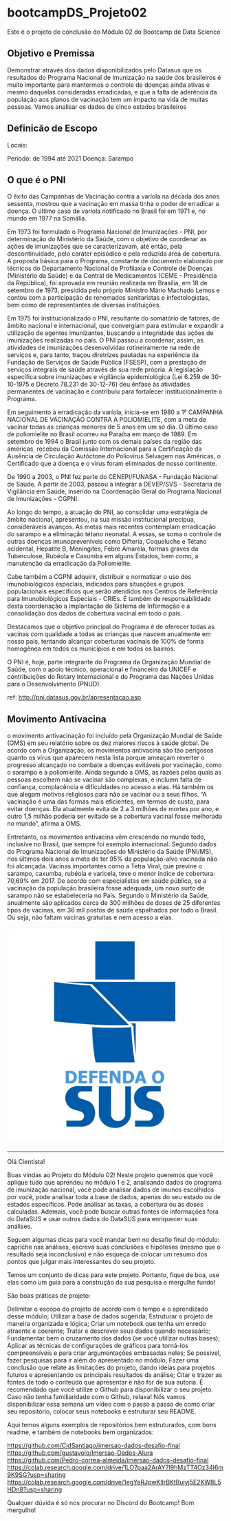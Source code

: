 # bootcampDS_Projeto02
Este é o projeto de conclusão do Módulo 02 do Bootcamp de Data Science 

## Objetivo e Premissa

Demonstrar através dos dados disponibilizados pelo Datasus que os resultados do Programa Nacional de Imunização na saúde dos brasileiros é muito importante para mantermos o controle de doenças ainda ativas e mesmo daquelas consideradas erradicadas, e que a falta de aderência da população aos planos de vacinação tem um impacto na vida de muitas pessoas. Vamos analisar os dados de cinco estados brasileiros

## Definicão de Escopo

Locais:

Período: de 1994 até 2021
Doença: Sarampo

## O que é o PNI

O êxito das Campanhas de Vacinação contra a varíola na década dos anos sessenta, mostrou que a vacinação em massa tinha o poder de erradicar a doença. O último caso de varíola notificado no Brasil foi em 1971 e, no mundo em 1977 na Somália.

Em 1973 foi formulado o Programa Nacional de Imunizações - PNI, por determinação do    Ministério da Saúde, com o objetivo de coordenar as ações de imunizações que se caracterizavam, até então, pela descontinuidade, pelo caráter episódico e pela reduzida área de cobertura. A proposta básica para o Programa, constante de documento elaborado por técnicos do Departamento Nacional de Profilaxia e Controle de Doenças (Ministério da Saúde) e da Central de Medicamentos (CEME - Presidência da República), foi aprovada em reunião realizada em Brasília, em 18 de setembro de 1973, presidida pelo próprio Ministro Mário Machado Lemos e contou com a participação de renomados sanitaristas e infectologistas, bem como de representantes de diversas instituições.

Em 1975 foi institucionalizado o PNI, resultante do somatório de fatores, de âmbito nacional e internacional, que convergiam para estimular e expandir a utilização de agentes imunizantes, buscando a integridade das ações de imunizações realizadas no país. O PNI passou a coordenar, assim, as atividades de imunizações desenvolvidas rotineiramente na rede de serviços e, para tanto, traçou diretrizes pautadas na experiência da Fundação de Serviços de Saúde Pública (FSESP), com a prestação de serviços integrais de saúde através de sua rede própria. A legislação específica sobre imunizações e vigilância epidemiológica (Lei 6.259 de 30-10-1975 e Decreto 78.231 de 30-12-76) deu ênfase às atividades permanentes de vacinação e contribuiu para fortalecer institucionalmente o Programa.

Em seguimento à erradicação da varíola, inicia-se em 1980 a 1ª CAMPANHA NACIONAL DE VACINAÇÃO CONTRA A POLIOMIELITE, com a meta de vacinar todas as crianças menores de 5 anos em um só dia. O último caso de poliomielite no Brasil ocorreu na Paraíba em março de 1989. Em setembro de 1994 o Brasil junto com os demais países da região das américas, recebeu da Comissão Internacional para a Certificação da Ausência de Circulação Autóctone do Poliovírus Selvagem nas Américas, o Certificado que a doença e o vírus foram eliminados de nosso continente.

De 1990 a 2003, o PNI fez parte do CENEPI/FUNASA - Fundação Nacional de Saúde. A partir de 2003, passou a integrar a DEVEP/SVS - Secretaria de Vigilância em Saúde, inserido na Coordenação Geral do Programa Nacional de Imunizações - CGPNI.

Ao longo do tempo, a atuação do PNI, ao consolidar uma estratégia de âmbito nacional, apresentou, na sua missão institucional precípua, consideráveis avanços. As metas mais recentes contemplam erradicação do sarampo e a eliminação tétano neonatal. A essas, se soma o controle de outras doenças imunopreveníveis como Difteria, Coqueluche e Tétano acidental, Hepatite B, Meningites, Febre Amarela, formas graves da Tuberculose, Rubéola e Caxumba em alguns Estados, bem como, a manutenção da erradicação da Poliomielite.

Cabe também a CGPNI adquirir, distribuir e normatizar o uso dos imunobiológicos especiais, indicados para situações e grupos populacionais específicos que serão atendidos nos Centros de Referência para Imunobiológicos Especiais - CRIEs. É também de responsabilidade desta coordenação a implantação do Sistema de Informação e a consolidação dos dados de cobertura vacinal em todo o país.

Destacamos que o objetivo principal do Programa é de oferecer todas as vacinas com qualidade a todas as crianças que nascem anualmente em nosso país, tentando alcançar coberturas vacinais de 100% de forma homogênea em todos os municípios e em todos os bairros.

O PNI é, hoje, parte integrante do Programa da Organização Mundial de Saúde, com o apoio técnico, operacional e financeiro da UNICEF e contribuições do Rotary Internacional e do Programa das Nações Unidas para o Desenvolvimento (PNUD).

ref: http://pni.datasus.gov.br/apresentacao.asp

## Movimento Antivacina

o movimento antivacinação foi incluído pela Organização Mundial de Saúde (OMS) em seu relatório sobre os dez maiores riscos à saúde global. De acordo com a Organização, os movimentos antivacina são tão perigosos quanto os vírus que aparecem nesta lista porque ameaçam reverter o progresso alcançado no combate a doenças evitáveis por vacinação, como o sarampo e a poliomielite. Ainda segundo a OMS, as razões pelas quais as pessoas escolhem não se vacinar são complexas, e incluem falta de confiança, complacência e dificuldades no acesso a elas. Há também os que alegam motivos religiosos para não se vacinar ou a seus filhos. “A vacinação é uma das formas mais eficientes, em termos de custo, para evitar doenças. Ela atualmente evita de 2 a 3 milhões de mortes por ano, e outro 1,5 milhão poderia ser evitado se a cobertura vacinal fosse melhorada no mundo”, afirma a OMS.

Entretanto, os movimentos antivacina vêm crescendo no mundo todo, inclusive no Brasil, que sempre foi exemplo internacional. Segundo dados do Programa Nacional de Imunizações do Ministério da Saúde (PNI/MS), nos últimos dois anos a meta de ter 95% da população-alvo vacinada não foi alcançada. Vacinas importantes como a Tetra Viral, que previne o sarampo, caxumba, rubéola e varicela, teve o menor índice de cobertura: 70,69% em 2017. De acordo com especialistas em saúde pública, se a vacinação da população brasileira fosse adequada, um novo surto de sarampo não se estabeleceria no País. Segundo o Ministério da Saúde, anualmente são aplicados cerca de 300 milhões de doses de 25 diferentes tipos de vacinas, em 36 mil postos de saúde espalhados por todo o Brasil. Ou seja, não faltam vacinas gratuitas e nem acesso a elas.


![Defenda o SUS](https://github.com/cmattosr/bootcampDS_Projeto02/raw/main/imagens/defenda_o_sus.jpg)


<hr>

Olá Cientista!

Boas vindas ao Projeto do Módulo 02! Neste projeto queremos que você aplique tudo que aprendeu no módulo 1 e 2, analisando dados do programa de imunização nacional, você pode analisar dados de imunos escolhidos por você, pode analisar toda a base de dados, apenas do seu estado ou de estados específicos. Pode analisar as taxas, a cobertura ou as doses calculadas. Ademais, você pode buscar outras fontes de informações fora do DataSUS e usar outros dados do DataSUS para enriquecer suas análises.

Seguem algumas dicas para você mandar bem no desafio final do módulo: capriche nas análises, escreva suas conclusões e hipóteses (mesmo que o resultado seja inconclusivo) e não esqueça de colocar um resumo dos pontos que julgar mais interessantes do seu projeto.

Temos um conjunto de dicas para este projeto. Portanto, fique de boa, use elas como um guia para a construção da sua pesquisa e mergulhe fundo!

São boas práticas de projeto:

Delimitar o escopo do projeto de acordo com o tempo e o aprendizado desse módulo;
Utilizar a base de dados sugerida;
Estruturar o projeto de maneira organizada e lógica;
Criar um notebook que tenha um enredo atraente e coerente;
Tratar e descrever seus dados quando necessário;
Fundamentar bem o cruzamento dos dados (se você utilizar outras bases);
Aplicar as técnicas de configurações de gráficos para torná-los compreensíveis e para criar argumentações embasadas neles;
Se possível, fazer pesquisas para ir além do apresentado no módulo;
Fazer uma conclusão que relate as limitações do projeto, dando ideias para projetos futuros e apresentando os principais resultados da análise;
Citar e trazer as fontes de todo o conteúdo que apresentar e não for de sua autoria.
É recomendado que você utilize o Github para disponibilizar o seu projeto. Caso não tenha familiaridade com o Github, relaxa! Nós vamos disponibilizar essa semana um vídeo com o passo a passo de como criar seu repositório, colocar seus notebooks e estruturar seu README.

Aqui temos alguns exemplos de repositórios bem estruturados, com bons readme, e também de notebooks bem organizados:

https://github.com/CidSantiago/imersao-dados-desafio-final <br> 
https://github.com/gustavolq/Imersao-Dados-Alura <br>
https://github.com/Pedro-correa-almeida/imersao-dados-desafio-final <br>
https://colab.research.google.com/drive/1LO7paa2ArAY7I9hMzTT4Oz34l6m9K9SG?usp=sharing <br>
https://colab.research.google.com/drive/1egYeRJpwKIlrBKtBujyj5E2KW8L5HDn8?usp=sharing <br>

Qualquer dúvida é só nos procurar no Discord do Bootcamp! Bom mergulho!



